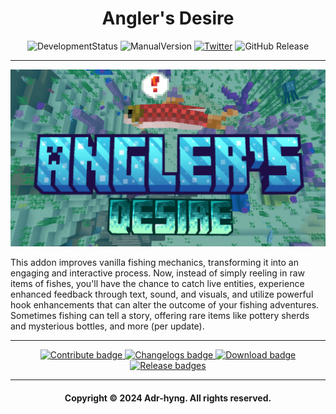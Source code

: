 <h1 align="center"><strong> Angler's Desire </strong></h1>

<div align="center">

  ![DevelopmentStatus](https://img.shields.io/badge/Development-%20release-2ea44f?logo=visualstudiocode&logoColor=blue)
  ![ManualVersion](https://img.shields.io/badge/Version-v1.0.0-2ea44f?logo=git&logoColor=red)
  [![Twitter](https://img.shields.io/badge/Twitter-Follow_@h__YanG__0A-2ea44f?logo=twitter&logoColor=blue)](https://twitter.com/h_YanG_0A)
  ![GitHub Release](https://img.shields.io/github/v/release/Adr-hyng/Anglers-Desire?logo=xbox&logoColor=green&label=Minecraft)

  <!-- [![Release Downloads](https://img.shields.io/badge/dynamic/json?label=Downloads&query=%24%5B0%5D.assets%5B0%5D.download_count&url=https%3A%2F%2Fapi.github.com%2Frepos%2FAdr-hyng-OSS%2FLumber-Axe%2Freleases)](https://github.com/Adr-hyng-OSS/Lumber-Axe/releases/latest) -->
  
</div>

-----

[![Watch the video](https://github.com/Adr-hyng/Anglers-Desire/blob/main/res/thumbnails/youtube_thumbnail.png?raw=true)](https://youtu.be/augGoOB9UjI?si=0YaaNdi4MbkV7gSD)

This addon improves vanilla fishing mechanics, transforming it into an engaging and interactive process. Now, instead of simply reeling in raw items of fishes, you'll have the chance to catch live entities, experience enhanced feedback through text, sound, and visuals, and utilize powerful hook enhancements that can alter the outcome of your fishing adventures. Sometimes fishing can tell a story, offering rare items like pottery sherds and mysterious bottles, and more (per update).

-----

<div align="center">
  <a href="./CONTRIBUTE.md">
    <img src="https://img.shields.io/static/v1?label=&message=Contribute&color=dark+green&style=for-the-badge" alt="Contribute badge">
  </a>
  <a href="https://github.com/Adr-hyng/Anglers-Desire/releases">
    <img src="https://img.shields.io/static/v1?label=&message=CHANGELOGS&color=dark+green&style=for-the-badge" alt="Changelogs badge">
  </a>
  <a href="https://bstlar.com/195/anglers_desire_addon">
    <img src="https://img.shields.io/static/v1?label=&message=DOWNLOAD&color=dark+green&style=for-the-badge&logo=download&logoColor=black" alt="Download badge">
  </a>
  <a href="https://github.com/Adr-hyng/Anglers-Desire/releases/latest">
    <img src="https://img.shields.io/static/v1?label=&message=LATEST%20RELEASE&color=dark+green&style=for-the-badge" alt="Release badges">
  </a>
</div>

-----

<p align="center"> 
  <h4 align="center">
    Copyright © 2024 Adr-hyng. All rights reserved.
  </h4>
</p>

